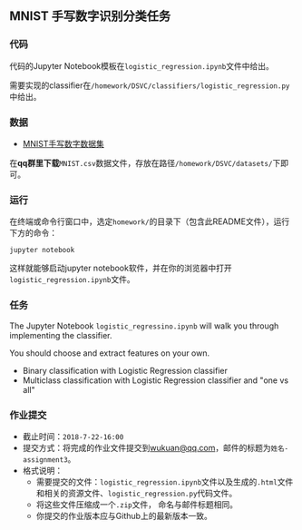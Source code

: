 ## MNIST 手写数字识别分类任务

### 代码

代码的Jupyter Notebook模板在`logistic_regression.ipynb`文件中给出。

需要实现的classifier在`/homework/DSVC/classifiers/logistic_regression.py`中给出。

### 数据

- [MNIST手写数字数据集](http://yann.lecun.com/exdb/mnist/)

在**qq群里下载**`MNIST.csv`数据文件，存放在路径`/homework/DSVC/datasets/`下即可。

### 运行

在终端或命令行窗口中，选定`homework/`的目录下（包含此README文件），运行下方的命令：

`jupyter notebook `

这样就能够启动jupyter notebook软件，并在你的浏览器中打开`logistic_regression.ipynb`文件。

### 任务

The Jupyter Notebook `logistic_regressino.ipynb` will walk you through implementing the classifier.

 You should choose and extract features on your own.

- Binary classification with Logistic Regression classifier
- Multiclass classification with Logistic Regression classifier and "one vs all"

### 作业提交

- 截止时间：`2018-7-22-16:00`
- 提交方式：将完成的作业文件提交到[wukuan@qq.com](mailto:wukuan@qq.com)，邮件的标题为`姓名-assignment3`。
- 格式说明：
  - 需要提交的文件：`logistic_regression.ipynb`文件以及生成的`.html`文件和相关的资源文件、`logistic_regression.py`代码文件。
  - 将这些文件压缩成一个`.zip`文件， 命名与邮件标题相同。
  - 你提交的作业版本应与Github上的最新版本一致。

